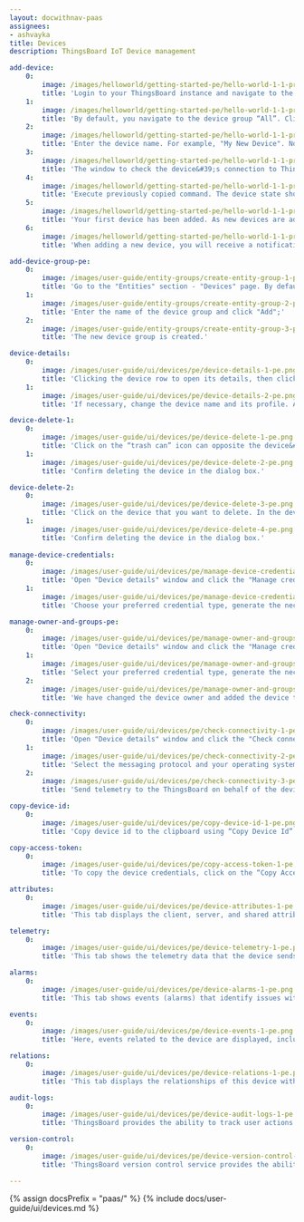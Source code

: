 ```yaml
---
layout: docwithnav-paas
assignees:
- ashvayka
title: Devices
description: ThingsBoard IoT Device management

add-device:
    0:
        image: /images/helloworld/getting-started-pe/hello-world-1-1-provision-device-1-pe.png
        title: 'Login to your ThingsBoard instance and navigate to the "Entities". Then go to the "Devices" page;'
    1:
        image: /images/helloworld/getting-started-pe/hello-world-1-1-provision-device-2-pe.png
        title: 'By default, you navigate to the device group “All”. Click on the "+" icon in the top right corner of the table and then select "Add new device";'
    2:
        image: /images/helloworld/getting-started-pe/hello-world-1-1-provision-device-3-pe.png
        title: 'Enter the device name. For example, "My New Device". No other changes are required at this time. Click "Add" to add the device;'
    3:
        image: /images/helloworld/getting-started-pe/hello-world-1-1-provision-device-connectivity-1-pe.png
        title: 'The window to check the device&#39;s connection to ThingsBoard will open. The following step is optional. Select the messaging protocol and your operating system. Install the necessary client tools and copy the command;'
    4:
        image: /images/helloworld/getting-started-pe/hello-world-1-1-provision-device-connectivity-3-pe.png
        title: 'Execute previously copied command. The device state should be changed from "Inactive" to "Active" and you should see the published "temperature" readings. Then, close connectivity window;'
    5:
        image: /images/helloworld/getting-started-pe/hello-world-1-1-provision-device-4-pe.png
        title: 'Your first device has been added. As new devices are added, they will be added to the top of the table, since the table sorts devices using the time of the creation by default;'
    6:
        image: /images/helloworld/getting-started-pe/hello-world-1-1-provision-device-5-pe.png
        title: 'When adding a new device, you will receive a notification. You can view it by clicking on the "bell" icon in the top right corner.'

add-device-group-pe:
    0:
        image: /images/user-guide/entity-groups/create-entity-group-1-pe.png
        title: 'Go to the "Entities" section - "Devices" page. By default, you navigate to the device group "All". Navigate to the "Groups" tab and click on the "plus" icon in the upper right corner;'
    1:
        image: /images/user-guide/entity-groups/create-entity-group-2-pe.png
        title: 'Enter the name of the device group and click "Add";'
    2:
        image: /images/user-guide/entity-groups/create-entity-group-3-pe.png
        title: 'The new device group is created.'

device-details:
    0:
        image: /images/user-guide/ui/devices/pe/device-details-1-pe.png
        title: 'Clicking the device row to open its details, then click the "pencil" icon in the upper right corner of the dialog;'
    1:
        image: /images/user-guide/ui/devices/pe/device-details-2-pe.png
        title: 'If necessary, change the device name and its profile. Also, you can input label and description, or check the "Is gateway" box. After editing, click the orange check mark to save all applied changes.'

device-delete-1:
    0:
        image: /images/user-guide/ui/devices/pe/device-delete-1-pe.png
        title: 'Click on the “trash can” icon can opposite the device&#39;s name you want to delete.'
    1:
        image: /images/user-guide/ui/devices/pe/device-delete-2-pe.png
        title: 'Confirm deleting the device in the dialog box.'

device-delete-2:
    0:
        image: /images/user-guide/ui/devices/pe/device-delete-3-pe.png
        title: 'Click on the device that you want to delete. In the device details window, click the "Delete device" button;'
    1:
        image: /images/user-guide/ui/devices/pe/device-delete-4-pe.png
        title: 'Confirm deleting the device in the dialog box.'
    
manage-device-credentials:
    0:
        image: /images/user-guide/ui/devices/pe/manage-device-credentials-1-pe.png
        title: 'Open "Device details" window and click the "Manage credentials" button;'
    1:
        image: /images/user-guide/ui/devices/pe/manage-device-credentials-2-pe.png
        title: 'Choose your preferred credential type, generate the necessary data in the fields, and click "Save".'

manage-owner-and-groups-pe:
    0:
        image: /images/user-guide/ui/devices/pe/manage-owner-and-groups-1-pe.png
        title: 'Open "Device details" window and click the "Manage credentials" button;'
    1:
        image: /images/user-guide/ui/devices/pe/manage-owner-and-groups-2-pe.png
        title: 'Select your preferred credential type, generate the necessary data in the fields, and click "Save";'
    2:
        image: /images/user-guide/ui/devices/pe/manage-owner-and-groups-3-pe.png
        title: 'We have changed the device owner and added the device to a device group.'

check-connectivity:
    0:
        image: /images/user-guide/ui/devices/pe/check-connectivity-1-pe.png
        title: 'Open "Device details" window and click the "Check connectivity" button;'
    1:
        image: /images/user-guide/ui/devices/pe/check-connectivity-2-pe.png
        title: 'Select the messaging protocol and your operating system, then copy the command;'
    2:
        image: /images/user-guide/ui/devices/pe/check-connectivity-3-pe.png
        title: 'Send telemetry to the ThingsBoard on behalf of the device by executing the command. The device state should be changed from "Inactive" to "Active" and you should see the published "temperature" readings.'

copy-device-id:
    0:
        image: /images/user-guide/ui/devices/pe/copy-device-id-1-pe.png
        title: 'Copy device id to the clipboard using “Copy Device Id” button.'

copy-access-token:
    0:
        image: /images/user-guide/ui/devices/pe/copy-access-token-1-pe.png
        title: 'To copy the device credentials, click on the “Copy Access Token” or “Copy MQTT Credentials” button (depending on your choice of device credentials type).'

attributes:
    0:
        image: /images/user-guide/ui/devices/pe/device-attributes-1-pe.png
        title: 'This tab displays the client, server, and shared attributes of the device. For example, serial number, model, firmware version.'

telemetry:
    0:
        image: /images/user-guide/ui/devices/pe/device-telemetry-1-pe.png
        title: 'This tab shows the telemetry data that the device sends in real-time, such as sensor readings, status, and other measurable variables.'

alarms:
    0:
        image: /images/user-guide/ui/devices/pe/device-alarms-1-pe.png
        title: 'This tab shows events (alarms) that identify issues with your devices.'

events:
    0:
        image: /images/user-guide/ui/devices/pe/device-events-1-pe.png
        title: 'Here, events related to the device are displayed, including system logs, errors, warnings, and other important moments in the device&#39;s lifecycle.'

relations:
    0:
        image: /images/user-guide/ui/devices/pe/device-relations-1-pe.png
        title: 'This tab displays the relationships of this device with other devices, dashboards, assets, and other entities in the ThingsBoard system.'

audit-logs:
    0:
        image: /images/user-guide/ui/devices/pe/device-audit-logs-1-pe.png
        title: 'ThingsBoard provides the ability to track user actions in order to keep an audit log. It is possible to log user actions related to main entities: assets, devices, dashboard, rules, etc.'

version-control:
    0:
        image: /images/user-guide/ui/devices/pe/device-version-control-1-pe.png
        title: 'ThingsBoard version control service provides the ability to export and restore ThingsBoard Entities using Git.'

---
```


{% assign docsPrefix = "paas/" %}
{% include docs/user-guide/ui/devices.md %}
